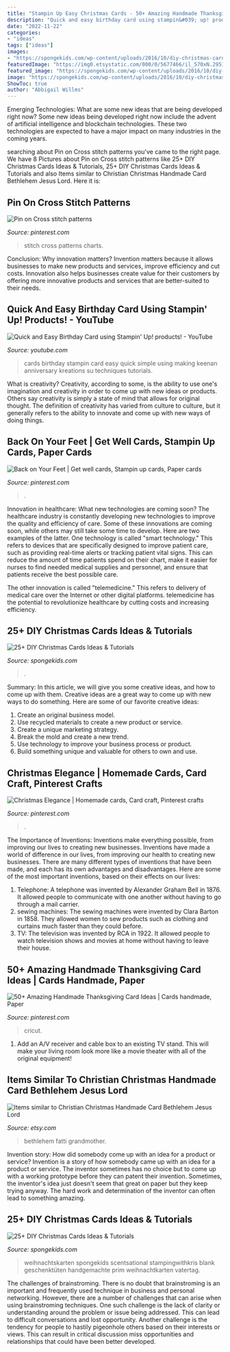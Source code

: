 ```yaml
---
title: "Stampin Up Easy Christmas Cards - 50+ Amazing Handmade Thanksgiving Card Ideas"
description: "Quick and easy birthday card using stampin&#039; up! products!"
date: "2022-11-22"
categories:
- "ideas"
tags: ["ideas"]
images:
- "https://spongekids.com/wp-content/uploads/2016/10/diy-christmas-cards/4-diy-christmas-cards.jpg"
featuredImage: "https://img0.etsystatic.com/000/0/5677466/il_570xN.295111466.jpg"
featured_image: "https://spongekids.com/wp-content/uploads/2016/10/diy-christmas-cards/26-diy-christmas-cards.jpg"
image: "https://spongekids.com/wp-content/uploads/2016/10/diy-christmas-cards/26-diy-christmas-cards.jpg"
ShowToc: true
author: "Abbigail Willms"
---
```



Emerging Technologies: What are some new ideas that are being developed right now?
Some new ideas being developed right now include the advent of artificial intelligence and blockchain technologies. These two technologies are expected to have a major impact on many industries in the coming years.

	

		
searching about Pin on Cross stitch patterns you've came to the right page. We have 8 Pictures about Pin on Cross stitch patterns like 25+ DIY Christmas Cards Ideas &amp; Tutorials, 25+ DIY Christmas Cards Ideas &amp; Tutorials and also Items similar to Christian Christmas Handmade Card Bethlehem Jesus Lord. Here it is:
		
    
## Pin On Cross Stitch Patterns

<img loading=lazy src="https://i.pinimg.com/736x/63/78/54/637854662418292c2d836d96e8c75035--free-cross-stitch-patterns-cross-stitch-charts.jpg" onerror="this.onerror=null;this.src='https://tse4.mm.bing.net/th?id=OIP.4b2O8BJIlEX52acmj8XgEAAAAA&amp;pid=15.1';" alt="Pin on Cross stitch patterns">

_Source: pinterest.com_

>stitch cross patterns charts. 

	

Conclusion: Why innovation matters?
Invention matters because it allows businesses to make new products and services, improve efficiency and cut costs. Innovation also helps businesses create value for their customers by offering more innovative products and services that are better-suited to their needs.

    
## Quick And Easy Birthday Card Using Stampin&#039; Up! Products! - YouTube

<img loading=lazy src="https://i.ytimg.com/vi/QPf1Ch99z4w/hqdefault.jpg" onerror="this.onerror=null;this.src='https://tse4.mm.bing.net/th?id=OIP.80ubgM3F86svKXhTW6N8owHaFj&amp;pid=15.1';" alt="Quick and Easy Birthday Card using Stampin&#039; Up! products! - YouTube">

_Source: youtube.com_

>cards birthday stampin card easy quick simple using making keenan anniversary kreations su techniques tutorials. 

	

What is creativity?
Creativity, according to some, is the ability to use one's imagination and creativity in order to come up with new ideas or products. Others say creativity is simply a state of mind that allows for original thought. The definition of creativity has varied from culture to culture, but it generally refers to the ability to innovate and come up with new ways of doing things.

    
## Back On Your Feet | Get Well Cards, Stampin Up Cards, Paper Cards

<img loading=lazy src="https://i.pinimg.com/736x/5a/ff/ae/5affaecc4549ad440b2b6aca2a4b1ae4.jpg" onerror="this.onerror=null;this.src='https://tse2.mm.bing.net/th?id=OIP.v1wpHB8SIlhNHTCyZ8Ld4gAAAA&amp;pid=15.1';" alt="Back on Your Feet | Get well cards, Stampin up cards, Paper cards">

_Source: pinterest.com_

>. 

	

Innovation in healthcare: What new technologies are coming soon?
The healthcare industry is constantly developing new technologies to improve the quality and efficiency of care. Some of these innovations are coming soon, while others may still take some time to develop. Here are two examples of the latter. 
One technology is called "smart technology." This refers to devices that are specifically designed to improve patient care, such as providing real-time alerts or tracking patient vital signs. This can reduce the amount of time patients spend on their chart, make it easier for nurses to find needed medical supplies and personnel, and ensure that patients receive the best possible care. 

The other innovation is called "telemedicine." This refers to delivery of medical care over the Internet or other digital platforms. telemedicine has the potential to revolutionize healthcare by cutting costs and increasing efficiency.

    
## 25+ DIY Christmas Cards Ideas &amp; Tutorials

<img loading=lazy src="https://spongekids.com/wp-content/uploads/2016/10/diy-christmas-cards/26-diy-christmas-cards.jpg" onerror="this.onerror=null;this.src='https://tse3.mm.bing.net/th?id=OIP.rKEszz0EgYAfbGY7JJrA5gHaKf&amp;pid=15.1';" alt="25+ DIY Christmas Cards Ideas &amp; Tutorials">

_Source: spongekids.com_

>. 

	

Summary: In this article, we will give you some creative ideas, and how to come up with them.
Creative ideas are a great way to come up with new ways to do something. Here are some of our favorite creative ideas:
1. Create an original business model.
2. Use recycled materials to create a new product or service.
3. Create a unique marketing strategy.
4. Break the mold and create a new trend. 
5. Use technology to improve your business process or product. 
6. Build something unique and valuable for others to own and use.

    
## Christmas Elegance | Homemade Cards, Card Craft, Pinterest Crafts

<img loading=lazy src="https://i.pinimg.com/736x/7b/f3/a5/7bf3a554180eaae58c5eef17cb79f6f7--pinterest-crafts-craft-cards.jpg" onerror="this.onerror=null;this.src='https://tse1.mm.bing.net/th?id=OIP.KI4leeF3rzYl2BcP-bNgeAHaJ3&amp;pid=15.1';" alt="Christmas Elegance | Homemade cards, Card craft, Pinterest crafts">

_Source: pinterest.com_

>. 

	

The Importance of Inventions: Inventions make everything possible, from improving our lives to creating new businesses.
Inventions have made a world of difference in our lives, from improving our health to creating new businesses. There are many different types of inventions that have been made, and each has its own advantages and disadvantages. Here are some of the most important inventions, based on their effects on our lives:
1. Telephone: A telephone was invented by Alexander Graham Bell in 1876. It allowed people to communicate with one another without having to go through a mail carrier. 
2. sewing machines: The sewing machines were invented by Clara Barton in 1858. They allowed women to sew products such as clothing and curtains much faster than they could before. 
3. TV: The television was invented by RCA in 1922. It allowed people to watch television shows and movies at home without having to leave their house. 

    
## 50+ Amazing Handmade Thanksgiving Card Ideas | Cards Handmade, Paper

<img loading=lazy src="https://i.pinimg.com/736x/e2/7b/df/e27bdfc5862864a4a0d84c30c52f44c2.jpg" onerror="this.onerror=null;this.src='https://tse1.mm.bing.net/th?id=OIP.fb8bUbulkajgRaq0K-ypJwHaKE&amp;pid=15.1';" alt="50+ Amazing Handmade Thanksgiving Card Ideas | Cards handmade, Paper">

_Source: pinterest.com_

>cricut. 

	

1. Add an A/V receiver and cable box to an existing TV stand. This will make your living room look more like a movie theater with all of the original equipment!

    
## Items Similar To Christian Christmas Handmade Card Bethlehem Jesus Lord

<img loading=lazy src="https://img0.etsystatic.com/000/0/5677466/il_570xN.295111466.jpg" onerror="this.onerror=null;this.src='https://tse2.mm.bing.net/th?id=OIP.Ke3okCD2s5gFv7yMqs-2SAHaFj&amp;pid=15.1';" alt="Items similar to Christian Christmas Handmade Card Bethlehem Jesus Lord">

_Source: etsy.com_

>bethlehem fatti grandmother. 

	

Invention story: How did somebody come up with an idea for a product or service?
Invention is a story of how somebody came up with an idea for a product or service. The inventor sometimes has no choice but to come up with a working prototype before they can patent their invention. Sometimes, the inventor's idea just doesn't seem that great on paper but they keep trying anyway. The hard work and determination of the inventor can often lead to something amazing.

    
## 25+ DIY Christmas Cards Ideas &amp; Tutorials

<img loading=lazy src="https://spongekids.com/wp-content/uploads/2016/10/diy-christmas-cards/4-diy-christmas-cards.jpg" onerror="this.onerror=null;this.src='https://tse3.mm.bing.net/th?id=OIP.Eaq7rt0qODG1Xpko_NNhHwHaKA&amp;pid=15.1';" alt="25+ DIY Christmas Cards Ideas &amp; Tutorials">

_Source: spongekids.com_

>weihnachtskarten spongekids scentsational stampingwithkris blank geschenktüten handgemachte prim weihnachtkarten vatertag. 

	

The challenges of brainstroming.
There is no doubt that brainstroming is an important and frequently used technique in business and personal networking. However, there are a number of challenges that can arise when using brainstroming techniques. One such challenge is the lack of clarity or understanding around the problem or issue being addressed. This can lead to difficult conversations and lost opportunity. Another challenge is the tendency for people to hastily pigeonhole others based on their interests or views. This can result in critical discussion miss opportunities and relationships that could have been better developed.

